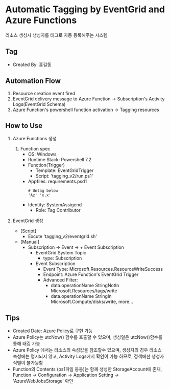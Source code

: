 # Automatic Tagging by EventGrid and Azure Functions
리소스 생성시 생성자를 태그로 자동 등록해주는 시스템

## Tag
- Created By: 홍길동

## Automation Flow
1. Resource creation event fired
2. EventGrid delivery message to Azure Function -> Subscription's Activity Logs(EventGrid Schema)
3. Azure Function's powershell function activation -> Tagging resources

## How to Use
1. Azure Functions 생성
    1. Function spec 
        - OS: Windows
        - Runtime Stack: Powershell 7.2
        - Function(Trigger) 
            - Template: EventGridTrigger
            - Script: 'tagging_v2/run.ps1'
        - Appfiles: requirements.psd1
            ```
            # Untag below
            'Az' 'x.x'
            ```
        - Identity: SystemAssigend
            - Role: Tag Contributor

2. EventGrid 생성
    - [Script]
        - Excute 'tagging_v2/eventgrid.sh'
    - [Manual]
        - Subscription -> Event -> + Event Subscription
            - EventGrid System Topic
                - type: Subscription
            - Event Subscription
                - Event Type: Microsoft.Resources.ResourceWriteSuccess
                - Endpoint: Azure Function's EventGrid Trigger
                - Advanced Filter: 
                    - data.operationName StringNotIn Microsoft.Resources/tags/write
                    - data.operationName StringIn Microsoft.Compute/disks/write, more...

## Tips
- Created Date: Azure Policy로 구현 가능
- Azure Policy는 utcNow() 함수를 호출할 수 있으며, 생성일은 utcNow()함수를 통해 태깅 가능
- Azure Policy 에서는 리소스의 속성값을 참조할수 있으며, 생성자의 경우 리소스 속성에는 명시되지 않고, Activity Logs에서 확인이 가능 하므로, 정책에선 생성자 식별이 불가능함
- Function의 Contents (ps1파일 등등)는 함께 생성한 StorageAccount에 존재, Function -> Configuration -> Application Setting -> 'AzureWebJobsStorage' 확인